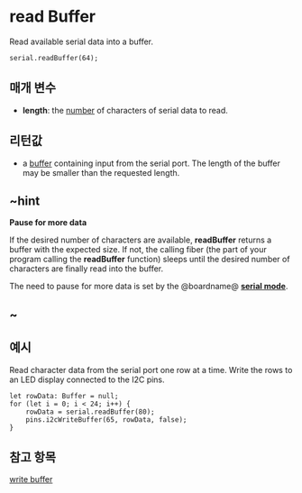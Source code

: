 # read Buffer

Read available serial data into a buffer.

```sig
serial.readBuffer(64);
```

## 매개 변수

* **length**: the [number](/types/number) of characters of serial data to read.

## 리턴값

* a [buffer](/types/buffer) containing input from the serial port. The length of the buffer may be smaller than the requested length.

## ~hint

**Pause for more data**

If the desired number of characters are available, **readBuffer** returns a buffer with the expected size. If not, the calling fiber (the part of your program calling the **readBuffer** function) sleeps until the desired number of characters are finally read into the buffer.

The need to pause for more data is set by the @boardname@ **[serial mode](https://lancaster-university.github.io/microbit-docs/ubit/serial/#serial-modes)**.

## ~

## 예시

Read character data from the serial port one row at a time. Write the rows to an LED display connected to the I2C pins.

```blocks
let rowData: Buffer = null;
for (let i = 0; i < 24; i++) {
    rowData = serial.readBuffer(80);
    pins.i2cWriteBuffer(65, rowData, false);
}
```

## 참고 항목

[write buffer](/reference/serial/write-buffer)
